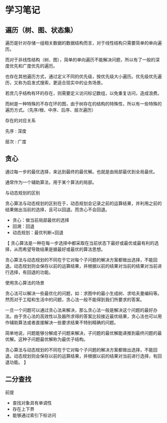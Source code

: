 # 学习笔记

## 遍历（树、图、状态集）

遍历是针对存储一组相关数据的数据结构而言，对于线性结构只需要简单的单向遍历。

而对于非线性结构（树、图），简单的单向遍历不能解决问题，所以有了一般的深度优先和广度优先的遍历。

也存在其他遍历方式，通过定义不同的优先级，按优先级大小遍历。优先级优先遍历，又称为启发式搜索，更适合现实中的业务场景。

若庶几乎结构有环的存在，则需要定义访问标记数组，以免重复访问，造成浪费。

而树是一种特殊的不存在环的图，由于树存在的结构的特殊性，所以有一些特殊的遍历方式。（先序/根、中序、后序、层次遍历）

存在的对应关系

先序 : 深度

层次 : 广度

## 贪心

通过每一步的最优选择，来达到最终的最优解。也就是由局部最优到全局最优。

通常作为一个辅助算法，用于某个算法的局部。

与动态规划的区别

贪心算法与动态规划的区别在于，动态规划会记录之前的运算结果，并利用之前的结果做出当前的选择，且可以回退。而贪心不会回退。

- 贪心：做当前局部最优的选择
- 回溯：回退
- 动态规划：最优判断+回退

【
贪心算法是一种在每一步选择中都采取在当前状态下最好或最优或最有利的选择，从而希望导致结果是据最好或最优的算法思想。

贪心算法与动态规划的不同在于它对每个子问题的解决方案都做出选择，不能回退。动态规划则会保存以前的运算结果，并根据以前的结果对当前的结果对当前进行选择，有回退的功能。

使用贪心算法的场景

贪心法可以解决一些最优化的问题，如：求图中的最小生成树、求哈夫曼编码等。然而对于工程和生活中的问题，贪心法一般不能得到我们所要求的答案。

一旦一个问题可以通过贪心法来解决，那么贪心法一般是解决这个问题的最好办法。由于贪心法的高效性以及器所求得的答案比较接近最优结果，贪心法也可以用作辅助算法或者直接解决一些要求结果不特别精确的问题。

简单地说，问题能够分解成子问题来解决，子问题的最优解能递推到最终问题的最优解。这种子问题最优解称为最优子结构。

贪心算法与动态规划的不同在于它对每个子问题的解决方案都做出选择，不能回退。动态规划则会保存以前的运算结果，并根据以前的结果对当前进行选择，有回退功能。
】

## 二分查找

前提
- 查找对象具有单调性
- 存在上下界
- 能够通过索引下标访问
